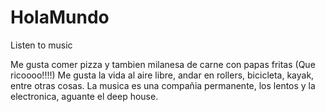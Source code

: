 # HolaMundo

Listen to music

Me gusta comer pizza y tambien milanesa de carne con papas fritas (Que ricoooo!!!!)
Me gusta la vida al aire libre, andar en rollers, bicicleta, kayak, entre otras cosas.
La musica es una compañia permanente, los lentos y la electronica, aguante el deep house.
